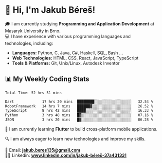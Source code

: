 # 👋 Hi, I'm Jakub Béreš!

🎓 I am currently studying **Programming and Application Development** at Masaryk University in Brno.  
💻 I have experience with various programming languages and technologies, including:  
   - **Languages:** Python, C, Java, C#, Haskell, SQL, Bash ...  
   - **Web Technologies:** HTML, CSS, React, JavaScript, TypeScript  
   - **Tools & Platforms:** Git, Unix/Linux, Autodesk Inventor

## 📊 My Weekly Coding Stats
<!--START_SECTION:waka-->

```txt
Total Time: 52 hrs 51 mins

Dart             17 hrs 20 mins  ████████░░░░░░░░░░░░░░░░░   32.54 %
RobotFramework   14 hrs 7 mins   ██████▓░░░░░░░░░░░░░░░░░░   26.52 %
TypeScript       8 hrs 42 mins   ████░░░░░░░░░░░░░░░░░░░░░   16.33 %
Python           3 hrs 48 mins   █▓░░░░░░░░░░░░░░░░░░░░░░░   07.16 %
JSON             3 hrs 20 mins   █▓░░░░░░░░░░░░░░░░░░░░░░░   06.28 %
```

<!--END_SECTION:waka-->

🚀 I am currently learning **Flutter** to build cross-platform mobile applications.  

🔍 I am always eager to learn new technologies and improve my skills.  

📩 Email:        **jakub.beres135@gmail.com**  
🧑‍💻 Linkedin:     **www.linkedin.com/in/jakub-béreš-37a431331**


